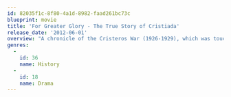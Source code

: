 ```yaml
---
id: 82035f1c-8f80-4a1d-8982-faad261bc73c
blueprint: movie
title: 'For Greater Glory - The True Story of Cristiada'
release_date: '2012-06-01'
overview: "A chronicle of the Cristeros War (1926-1929), which was touched off by a rebellion against the Mexican government's attempt to secularize the country."
genres:
  -
    id: 36
    name: History
  -
    id: 18
    name: Drama
---
```

